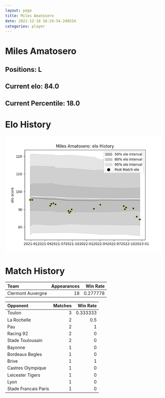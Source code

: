 ```yaml
---  
layout: page  
title: Miles Amatosero  
date: 2022-12-18 16:24:54.248524  
categories: player  
---
```

# Miles Amatosero

## Positions: L

## Current elo: 84.0

## Current Percentile: 18.0

# Elo History


![elo history](history_MilesAmatosero.png)
# Match History


| Team              |   Appearances |   Win Rate |
|:------------------|--------------:|-----------:|
| Clermont Auvergne |            18 |   0.277778 |

| Opponent             |   Matches |   Win Rate |
|:---------------------|----------:|-----------:|
| Toulon               |         3 |   0.333333 |
| La Rochelle          |         2 |   0.5      |
| Pau                  |         2 |   1        |
| Racing 92            |         2 |   0        |
| Stade Toulousain     |         2 |   0        |
| Bayonne              |         1 |   0        |
| Bordeaux Begles      |         1 |   0        |
| Brive                |         1 |   1        |
| Castres Olympique    |         1 |   0        |
| Leicester Tigers     |         1 |   0        |
| Lyon                 |         1 |   0        |
| Stade Francais Paris |         1 |   0        |